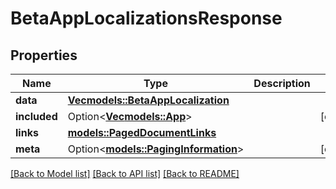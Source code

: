 # BetaAppLocalizationsResponse

## Properties

Name | Type | Description | Notes
------------ | ------------- | ------------- | -------------
**data** | [**Vec<models::BetaAppLocalization>**](BetaAppLocalization.md) |  | 
**included** | Option<[**Vec<models::App>**](App.md)> |  | [optional]
**links** | [**models::PagedDocumentLinks**](PagedDocumentLinks.md) |  | 
**meta** | Option<[**models::PagingInformation**](PagingInformation.md)> |  | [optional]

[[Back to Model list]](../README.md#documentation-for-models) [[Back to API list]](../README.md#documentation-for-api-endpoints) [[Back to README]](../README.md)


